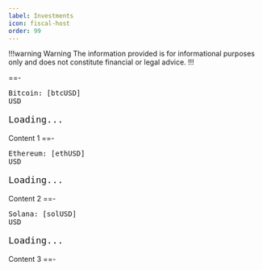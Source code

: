 ```yaml
---
label: Investments
icon: fiscal-host
order: 99
---
```

!!!warning Warning
The information provided is for informational purposes only and does not constitute financial or legal advice.
!!!

<style>
  .bar {
    font-family: monospace;
    font-size: 18px;
    width: 100%;
    box-sizing: border-box;
    white-space: nowrap;  
    overflow: hidden;  
    word-break: break-all;
  }
</style>

==- <div id="btc-container"><pre id="btc">Bitcoin: [btcUSD] USD</pre><pre id="bar-1" class="bar">Loading...</pre></div>
Content 1
==- <div id="eth-container"><pre id="eth">Ethereum: [ethUSD] USD</pre><pre id="bar-2" class="bar">Loading...</pre></div>
Content 2
==- <div id="sol-container"><pre id="sol">Solana: [solUSD] USD</pre><pre id="bar-3" class="bar">Loading...</pre></div>
Content 3
==-




<script>
  // Function to create the bar string based on percentage and container width
  function createBar(percentage, containerWidth) {
    const clampedPercentage = Math.max(0, Math.min(100, percentage));
    const blockWidth = 10; // width of each block in pixels (adjust this value as needed)
    const totalBlocks = Math.floor(containerWidth / blockWidth); // total number of blocks that fit within the width
    const filledBlocks = Math.floor((clampedPercentage / 100) * totalBlocks);
    const emptyBlocks = totalBlocks - filledBlocks;
    const bar = '▓'.repeat(filledBlocks) + '░'.repeat(emptyBlocks);
    return bar;
  }

  // Function to update the bars with different percentages
  function updateBars(percentages) {
    percentages.forEach((percentage, index) => {
      const barId = `bar-${index + 1}`; // ID format: bar-1, bar-2, etc.
      const bar = document.getElementById(barId);
      if (bar) {
        const containerWidth = bar.offsetWidth;
        bar.textContent = createBar(percentage, containerWidth);
      }
    });
  }

  // Update bars with different percentages
  window.addEventListener('load', function() {
    updateBars([30, 50, 70]); // Update with real percentages as needed
  });

  // Recalculate and update bars when the window is resized
  window.addEventListener('resize', function() {
    updateBars([30, 50, 70]); // Recalculate with any desired percentages
  });
</script>
